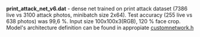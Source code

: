 **print_attack_net_v6.dat** - dense net trained on print attack dataset (7386 live vs 3100 attack photos, minibatch size 2x64). Test accuracy (255 live vs 638 photos) was 99,6 %. Input size 100x100x3(RGB), 120 % face crop. Model's architecture definition can be found in appropiate [customnetwork.h]()